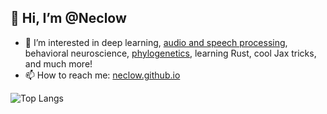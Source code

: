 ## 👋 Hi, I’m @Neclow
- 👀 I’m interested in deep learning, [audio and speech processing](https://doi.org/10.1109/ICASSP43922.2022.9747348), behavioral neuroscience, [phylogenetics](https://doi.org/10.1093/sysbio/syae030), learning Rust, cool Jax tricks, and much more!
- 📫 How to reach me: [neclow.github.io](https://neclow.github.io)

![Top Langs](https://github-readme-stats.vercel.app/api/top-langs/?username=Neclow&layout=compact&hide=m&size_weight=0.09&count_weight=0.91)

<!---
Neclow/Neclow is a ✨ special ✨ repository because its `README.md` (this file) appears on your GitHub profile.
You can click the Preview link to take a look at your changes. --->

